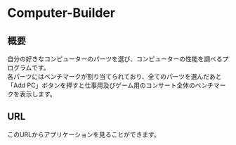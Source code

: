 # Computer-Builder
## 概要
自分の好きなコンピューターのパーツを選び、コンピューターの性能を調べるプログラムです。</br>
各パーツにはベンチマークが割り当てられており、全てのパーツを選んだあと「Add PC」ボタンを押すと仕事用及びゲーム用のコンサート全体のベンチマークを表示します。
## URL
このURLからアプリケーションを見ることができます。</br>

